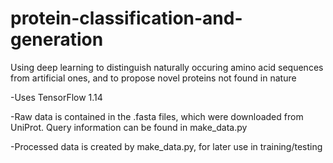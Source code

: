# protein-classification-and-generation

Using deep learning to distinguish naturally occuring amino acid sequences from artificial ones, and to propose novel proteins not found in nature

-Uses TensorFlow 1.14

-Raw data is contained in the .fasta files, which were downloaded from UniProt. Query information can be found in make_data.py

-Processed data is created by make_data.py, for later use in training/testing
